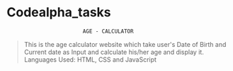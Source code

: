# Codealpha_tasks

                            
                            AGE - CALCULATOR
> This is the age calculator website which take user's Date of Birth and Current date as Input and calculate his/her age and display it.
> Languages Used: HTML, CSS and JavaScript               

